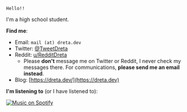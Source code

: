 ```
Hello!!
```

I'm a high school student.

**Find me**:
* Email: `mail (at) dreta.dev`
* Twitter: [@TweetDreta](https://twitter.com/TweetDreta)
* Reddit: [u/RedditDreta](https://reddit.com/RedditDreta)
  * Please **don't** message me on Twitter or Reddit, I never check my messages there. For communications, **please send me an email instead**.
* Blog: [https://dreta.dev/](https://dreta.dev)

**I'm listening to** (or I have listened to):

[![Music on Spotify](https://spotify-github-profile.vercel.app/api/view?uid=31tcenbwbrdz4kp5ytroswovjrqm&cover_image=true&theme=natemoo-re&show_offline=false&background_color=121212&interchange=false&bar_color=53b14f&bar_color_cover=false)](https://spotify-github-profile.vercel.app/api/view?uid=31tcenbwbrdz4kp5ytroswovjrqm&redirect=true)

